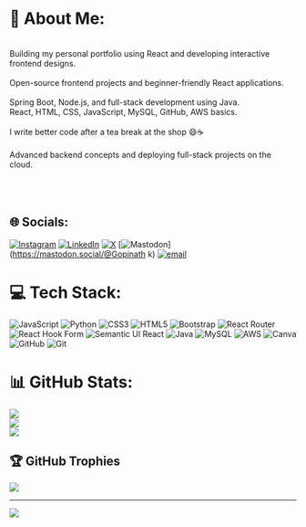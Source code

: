 # 💫 About Me:
<br>Building my personal portfolio using React and developing interactive frontend designs.<br><br>Open-source frontend projects and beginner-friendly React applications.<br><br>Spring Boot, Node.js, and full-stack development using Java.<br>React, HTML, CSS, JavaScript, MySQL, GitHub, AWS basics.<br><br>I write better code after a tea break at the shop 😄☕<br><br>Advanced backend concepts and deploying full-stack projects on the cloud.<br><br><br><br>


## 🌐 Socials:
[![Instagram](https://img.shields.io/badge/Instagram-%23E4405F.svg?logo=Instagram&logoColor=white)](https://instagram.com/https://www.instagram.com/hey._gopzx/) [![LinkedIn](https://img.shields.io/badge/LinkedIn-%230077B5.svg?logo=linkedin&logoColor=white)](https://linkedin.com/in/https://www.linkedin.com/in/gopinath46/) [![X](https://img.shields.io/badge/X-black.svg?logo=X&logoColor=white)](https://x.com/https://x.com/Gopinath_46__) [![Mastodon](https://img.shields.io/badge/-MASTODON-%232B90D9?logo=mastodon&logoColor=white)](https://mastodon.social/@Gopinath k) [![email](https://img.shields.io/badge/Email-D14836?logo=gmail&logoColor=white)](mailto:gopinath73391@gmail.com) 

# 💻 Tech Stack:
![JavaScript](https://img.shields.io/badge/javascript-%23323330.svg?style=for-the-badge&logo=javascript&logoColor=%23F7DF1E) ![Python](https://img.shields.io/badge/python-3670A0?style=for-the-badge&logo=python&logoColor=ffdd54) ![CSS3](https://img.shields.io/badge/css3-%231572B6.svg?style=for-the-badge&logo=css3&logoColor=white) ![HTML5](https://img.shields.io/badge/html5-%23E34F26.svg?style=for-the-badge&logo=html5&logoColor=white) ![Bootstrap](https://img.shields.io/badge/bootstrap-%238511FA.svg?style=for-the-badge&logo=bootstrap&logoColor=white) ![React Router](https://img.shields.io/badge/React_Router-CA4245?style=for-the-badge&logo=react-router&logoColor=white) ![React Hook Form](https://img.shields.io/badge/React%20Hook%20Form-%23EC5990.svg?style=for-the-badge&logo=reacthookform&logoColor=white) ![Semantic UI React](https://img.shields.io/badge/Semantic%20UI%20React-%2335BDB2.svg?style=for-the-badge&logo=SemanticUIReact&logoColor=white) ![Java](https://img.shields.io/badge/java-%23ED8B00.svg?style=for-the-badge&logo=openjdk&logoColor=white) ![MySQL](https://img.shields.io/badge/mysql-4479A1.svg?style=for-the-badge&logo=mysql&logoColor=white) ![AWS](https://img.shields.io/badge/AWS-%23FF9900.svg?style=for-the-badge&logo=amazon-aws&logoColor=white) ![Canva](https://img.shields.io/badge/Canva-%2300C4CC.svg?style=for-the-badge&logo=Canva&logoColor=white) ![GitHub](https://img.shields.io/badge/github-%23121011.svg?style=for-the-badge&logo=github&logoColor=white) ![Git](https://img.shields.io/badge/git-%23F05033.svg?style=for-the-badge&logo=git&logoColor=white)
# 📊 GitHub Stats:
![](https://github-readme-stats.vercel.app/api?username=gopinath046&theme=dark&hide_border=false&include_all_commits=false&count_private=false)<br/>
![](https://nirzak-streak-stats.vercel.app/?user=gopinath046&theme=dark&hide_border=false)<br/>
![](https://github-readme-stats.vercel.app/api/top-langs/?username=gopinath046&theme=dark&hide_border=false&include_all_commits=false&count_private=false&layout=compact)

## 🏆 GitHub Trophies
![](https://github-profile-trophy.vercel.app/?username=gopinath046&theme=shadow_green&no-frame=false&no-bg=false&margin-w=4)

---
[![](https://visitcount.itsvg.in/api?id=gopinath046&icon=0&color=0)](https://visitcount.itsvg.in)

<!-- Proudly created with GPRM ( https://gprm.itsvg.in ) -->
